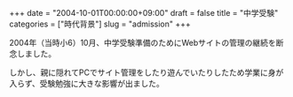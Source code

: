 +++
date = "2004-10-01T00:00:00+09:00"
draft = false
title = "中学受験"
categories = ["時代背景"]
slug = "admission"
+++

2004年（当時小6）10月、中学受験準備のためにWebサイトの管理の継続を断念しました。

しかし、親に隠れてPCでサイト管理をしたり遊んでいたりしたため学業に身が入らず、受験勉強に大きな影響が出ました。

